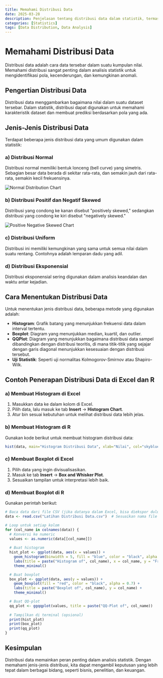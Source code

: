 ```yaml
---
title: Memahami Distribusi Data
date: 2025-03-28
description: Penjelasan tentang distribusi data dalam statistik, termasuk jenis-jenis distribusi dan bagaimana menginterpretasikannya.
categories: [Statistics]
tags: [Data Distribution, Data Analysis]
---
```


# **Memahami Distribusi Data**

Distribusi data adalah cara data tersebar dalam suatu kumpulan nilai. Memahami distribusi sangat penting dalam analisis statistik untuk mengidentifikasi pola, kecenderungan, dan kemungkinan anomali.

## **Pengertian Distribusi Data**
Distribusi data menggambarkan bagaimana nilai dalam suatu dataset tersebar. Dalam statistik, distribusi dapat digunakan untuk memahami karakteristik dataset dan membuat prediksi berdasarkan pola yang ada.

## **Jenis-Jenis Distribusi Data**
Terdapat beberapa jenis distribusi data yang umum digunakan dalam statistik:

### a) Distribusi Normal
Distribusi normal memiliki bentuk lonceng (bell curve) yang simetris. Sebagian besar data berada di sekitar rata-rata, dan semakin jauh dari rata-rata, semakin kecil frekuensinya.

![Normal Distribution Chart](https://www.w3schools.com/statistics/img_normal_distribution.svg)

### b) Distribusi Positif dan Negatif Skewed
Distribusi yang condong ke kanan disebut "positively skewed," sedangkan distribusi yang condong ke kiri disebut "negatively skewed."

![Positive Negative Skewed Chart](hhttps://i.sstatic.net/Gfi5b.jpg)

### c) Distribusi Uniform
Distribusi ini memiliki kemungkinan yang sama untuk semua nilai dalam suatu rentang. Contohnya adalah lemparan dadu yang adil.

### d) Distribusi Eksponensial
Distribusi eksponensial sering digunakan dalam analisis keandalan dan waktu antar kejadian.

## Cara Menentukan Distribusi Data
Untuk menentukan jenis distribusi data, beberapa metode yang digunakan adalah:
- **Histogram**: Grafik batang yang menunjukkan frekuensi data dalam interval tertentu.
- **Boxplot**: Diagram yang menunjukkan median, kuartil, dan outlier.
- **QQPlot**: Diagram yang menunjukkan bagaimana distribusi data sampel dibandingkan dengan distribusi teoritis, di mana titik-titik yang sejajar dengan garis diagonal menunjukkan kesesuaian dengan distribusi tersebut.
- **Uji Statistik**: Seperti uji normalitas Kolmogorov-Smirnov atau Shapiro-Wilk.

## **Contoh Penerapan Distribusi Data di Excel dan R**

### a) Membuat Histogram di Excel
1. Masukkan data ke dalam kolom di Excel.
2. Pilih data, lalu masuk ke tab **Insert** → **Histogram Chart**.
3. Atur bin sesuai kebutuhan untuk melihat distribusi data lebih jelas.

### b) Membuat Histogram di R
Gunakan kode berikut untuk membuat histogram distribusi data:
```r
hist(data, main="Histogram Distribusi Data", xlab="Nilai", col="skyblue", border="black")
```

### c) Membuat Boxplot di Excel
1. Pilih data yang ingin divisualisasikan.
2. Masuk ke tab **Insert** → **Box and Whisker Plot**.
3. Sesuaikan tampilan untuk interpretasi lebih baik.

### d) Membuat Boxplot di R
Gunakan perintah berikut:
```r
# Baca data dari file CSV (jika datanya dalam Excel, bisa diekspor dulu ke CSV)
data <- read.csv("Latihan Distribusi Data.csv")  # Sesuaikan nama file jika berbeda

# Loop untuk setiap kolom
for (col_name in colnames(data)) {
  # Konversi ke numeric
  values <- as.numeric(data[[col_name]])
  
  # Buat histogram
  hist_plot <- ggplot(data, aes(x = values)) +
    geom_histogram(binwidth = 5, fill = "blue", color = "black", alpha = 0.7) +
    labs(title = paste("Histogram of", col_name), x = col_name, y = "Frequency") +
    theme_minimal()

  # Buat boxplot
  box_plot <- ggplot(data, aes(y = values)) +
    geom_boxplot(fill = "red", color = "black", alpha = 0.7) +
    labs(title = paste("Boxplot of", col_name), y = col_name) +
    theme_minimal()

  # Buat QQ-plot
  qq_plot <- ggqqplot(values, title = paste("QQ-Plot of", col_name))
  
  # Tampilkan di terminal (opsional)
  print(hist_plot)
  print(box_plot)
  print(qq_plot)
}
```

## **Kesimpulan**
Distribusi data memainkan peran penting dalam analisis statistik. Dengan memahami jenis-jenis distribusi, kita dapat mengambil keputusan yang lebih tepat dalam berbagai bidang, seperti bisnis, penelitian, dan keuangan.